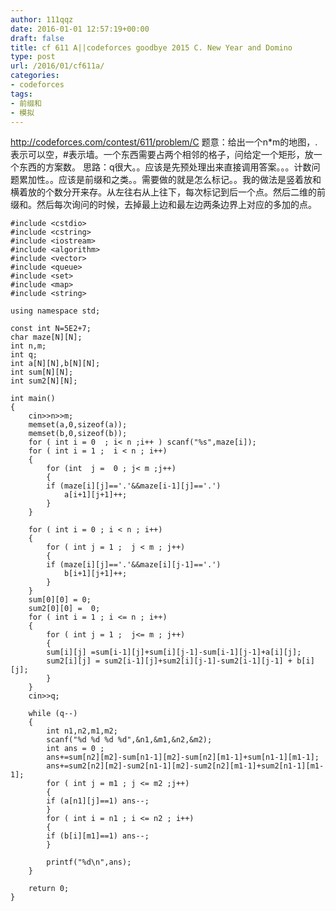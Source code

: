 ```yaml
---
author: 111qqz
date: 2016-01-01 12:57:19+00:00
draft: false
title: cf 611 A||codeforces goodbye 2015 C. New Year and Domino
type: post
url: /2016/01/cf611a/
categories:
- codeforces
tags:
- 前缀和
- 模拟
---
```


http://codeforces.com/contest/611/problem/C
题意：给出一个n*m的地图，.表示可以空，#表示墙。一个东西需要占两个相邻的格子，问给定一个矩形，放一个东西的方案数。
思路：q很大。。应该是先预处理出来直接调用答案。。。计数问题累加性。。应该是前缀和之类。。需要做的就是怎么标记。。我的做法是竖着放和横着放的个数分开来存。从左往右从上往下，每次标记到后一个点。然后二维的前缀和。然后每次询问的时候，去掉最上边和最左边两条边界上对应的多加的点。
 

    
    
    #include <cstdio>
    #include <cstring>
    #include <iostream>
    #include <algorithm>
    #include <vector>
    #include <queue>
    #include <set>
    #include <map>
    #include <string>
    
    using namespace std;
    
    const int N=5E2+7;
    char maze[N][N];
    int n,m;
    int q;
    int a[N][N],b[N][N];
    int sum[N][N];
    int sum2[N][N];
        
    int main()
    {
    	cin>>n>>m;
    	memset(a,0,sizeof(a));
    	memset(b,0,sizeof(b));
    	for ( int i = 0  ; i< n ;i++ ) scanf("%s",maze[i]);
    	for ( int i = 1 ;  i < n ; i++)
    	{
    	    for (int  j =  0 ; j< m ;j++)
    	    {
    		if (maze[i][j]=='.'&&maze[i-1][j]=='.')
    		    a[i+1][j+1]++;
    	    }
    	}
    	
    	for ( int i = 0 ; i < n ; i++)
    	{
    	    for ( int j = 1 ;  j < m ; j++)
    	    {
    		if (maze[i][j]=='.'&&maze[i][j-1]=='.')
    		    b[i+1][j+1]++;
    	    }
    	}
    	sum[0][0] = 0;
    	sum2[0][0] =  0;
    	for ( int i = 1 ; i <= n ; i++)
    	{
    	    for ( int j = 1 ;  j<= m ; j++)
    	    {
    		sum[i][j] =sum[i-1][j]+sum[i][j-1]-sum[i-1][j-1]+a[i][j];
    		sum2[i][j] = sum2[i-1][j]+sum2[i][j-1]-sum2[i-1][j-1] + b[i][j];
    	    }
    	}
    	cin>>q;
    
    	while (q--)
    	{
    	    int n1,n2,m1,m2;
    	    scanf("%d %d %d %d",&n1,&m1,&n2,&m2);
    	    int ans = 0 ;
    	    ans+=sum[n2][m2]-sum[n1-1][m2]-sum[n2][m1-1]+sum[n1-1][m1-1];
    	    ans+=sum2[n2][m2]-sum2[n1-1][m2]-sum2[n2][m1-1]+sum2[n1-1][m1-1];
    	    for ( int j = m1 ; j <= m2 ;j++)
    	    {
    		if (a[n1][j]==1) ans--;
    	    }
    	    for ( int i = n1 ; i <= n2 ; i++)
    	    {
    		if (b[i][m1]==1) ans--;
    	    }
    	        
    	    printf("%d\n",ans);
    	}
    
        return 0;
    }
    




